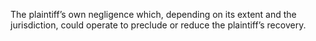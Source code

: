 The plaintiff’s own negligence which, depending on its extent and the jurisdiction, could operate to preclude or reduce the plaintiff’s recovery.

